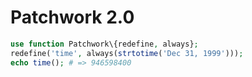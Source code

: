 # Patchwork 2.0

```php
use function Patchwork\{redefine, always};
redefine('time', always(strtotime('Dec 31, 1999')));
echo time(); # => 946598400
```
